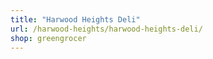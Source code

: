 ```yaml
---
title: "Harwood Heights Deli"
url: /harwood-heights/harwood-heights-deli/
shop: greengrocer
---
```


